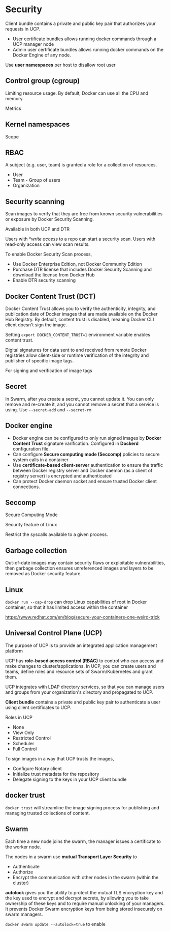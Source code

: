 # Security

Client bundle contains a private and public key pair that authorizes your requests in UCP.
- User certificate bundles allows running docker commands through a UCP manager node
- Admin user certificate bundles allows running docker commands on the Docker Engine of any node.

Use **user namespaces** per host to disallow root user

## Control group (cgroup)

Limiting resource usage. By default, Docker can use all the CPU and memory.

Metrics

## Kernel namespaces

Scope

## RBAC

A subject (e.g. user, team) is granted a role for a collection of resources.

- User
- Team - Group of users
- Organization

## Security scanning

Scan images to verify that they are free from known security vulnerabilities or exposure by Docker Security Scanning.

Available in both UCP and DTR

Users with **write access* to a repo can start a security scan. Users with read-only access can view scan results.

To enable Docker Security Scan process,
- Use Docker Enterprise Edition, not Docker Community Edition
- Purchase DTR license that includes Docker Security Scanning and download the license from Docker Hub
- Enable DTR security scanning

## Docker Content Trust (DCT)

Docker Content Trust allows you to verify the authenticity, integrity, and publication date of Docker images that are
made available on the Docker Hub Registry. By default, content trust is disabled, meaning Docker CLI client doesn't
sign the image.

Setting `export DOCKER_CONTENT_TRUST=1` environment variable enables content trust.

Digital signatures for data sent to and received from remote Docker registries allow client-side or runtime verification
of the integrity and publisher of specific image tags.

For signing and verification of image tags

## Secret

In Swarm, after you create a secret, you cannot update it. You can only remove and re-create it, and you cannot remove
a secret that a service is using. Use `--secret-add` and `--secret-rm`

## Docker engine

- Docker engine can be configured to only run signed images by **Docker Content Trust** signature varification. Configured
  in **Dockerd** configuration file.
- Can configure **Secure computing mode (Seccomp)** policies to secure system calls in a container
- Use **certificate-based client-server** authentication to ensure the traffic between Docker registry server and Docker
  daemon (as a client of registry server) is encrypted and authenticated
- Can protect Docker daemon socket and ensure trusted Docker client connections.

## Seccomp

Secure Computing Mode

Security feature of Linux

Restrict the syscalls available to a given process.

## Garbage collection

Out-of-date images may contain security flaws or exploitable vulnerabilities, then garbage collection ensures 
unreferenced images and layers to be removed as Docker security feature.

## Linux

`docker run --cap-drop` can drop Linux capabilities of root in Docker container, so that it has limited access within
the container

https://www.redhat.com/en/blog/secure-your-containers-one-weird-trick

## Universal Control Plane (UCP)

The purpose of UCP is to provide an integrated application management platform

UCP has **role-based access control (RBAC)** to control who can access and make changes to cluster/applications. In UCP,
you can create users and teams, define roles and resource sets of Swarm/Kubernetes and grant them.

UCP integrates with LDAP directory services, so that you can manage users and groups from your organization's directory 
and propagated to UCP.

**Client bundle** contains a private and public key pair to authenticate a user using client certificates to UCP.

Roles in UCP
- None
- View Only
- Restricted Control
- Scheduler
- Full Control

To sign images in a way that UCP trusts the images,
- Configure Notary client
- Initialize trust metadata for the repository
- Delegate signing to the keys in your UCP client bundle

## docker trust

`docker trust` will streamline the image signing process for publishing and managing trusted collections of content.

## Swarm

Each time a new node joins the swarm, the manager issues a certificate to the worker node.

The nodes in a swarm use **mutual Transport Layer Security** to
- Authenticate
- Authorize
- Encrypt the communication with other nodes in the swarm (within the cluster)

**autolock** gives you the ability to protect the mutual TLS encryption key and the key used to encrypt and decrypt secrets,
by allowing you to take ownership of these keys and to require manual unlocking of your managers. It prevents Docker Swarm
encryption keys from being stored insecurely on swarm managers.

`docker swarm update --autolock=true` to enable



